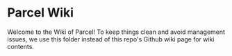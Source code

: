 # Parcel Wiki

Welcome to the Wiki of Parcel! To keep things clean and avoid management issues, we use this folder instead of this repo's Github wiki page for wiki contents.